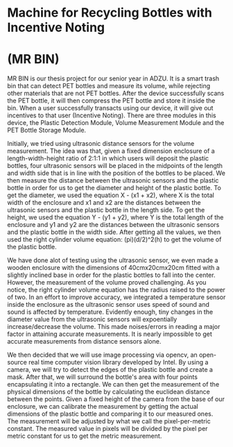 # Machine for Recycling Bottles with Incentive Noting
#                    (MR BIN)

MR BIN is our thesis project for our senior year in ADZU. It is a smart trash bin that can detect PET bottles and measure its volume, while rejecting other materials that are not PET bottles. After the device successfully scans the PET bottle, it will then compress the PET bottle and store it inside the bin. When a user successfully transacts using our device, it will give out incentives to that user (Incentive Noting). There are three modules in this device, the Plastic Detection Module, Volume Measurement Module and the PET Bottle Storage Module.

Initially, we tried using ultrasonic distance sensors for the volume measurement. The idea was that, given a fixed dimension enclosure of a length-width-height ratio of 2:1:1 in which users will deposit the plastic bottles, four ultrasonic sensors will be placed in the midpoints of the length and width side that is in line with the position of the bottles to be placed. We then measure the distance between the ultrasonic sensors and the plastic bottle in order for us to get the diameter and height of the plastic bottle. To get the diameter, we used the equation X - (x1 + x2), where X is the total width of the enclosure and x1 and x2 are the distances between the ultrasonic sensors and the plastic bottle in the length side. To get the height, we used the equation Y - (y1 + y2), where Y is the total length of the enclosure and y1 and y2 are the distances between the ultrasonic sensors and the plastic bottle in the width side. After getting all the values, we then used the right cylinder volume equation: (pi)(d/2)^2(h) to get the volume of the plastic bottle.

We have done alot of testing using the ultrasonic sensor, we even made a wooden enclosure with the dimensions of 40cmx20cmx20cm fitted with a slightly inclined base in order for the plastic bottles to fall into the center. However, the measurement of the volume proved challenging. As you notice, the right cylinder volume equation has the radius raised to the power of two. In an effort to improve accuracy, we integrated a temperature sensor inside the enclosure as the ultrasonic sensor uses speed of sound and sound is affected by temperature. Evidently enough, tiny changes in the diameter value from the ultrasonic sensors will expoentially increase/decrease the volume. This made noises/errors in reading a major factor in attaining accurate measurements. It is nearly impossible to get accurate measurements from distance sensors alone.

We then decided that we will use image processing via opencv, an open-source real time computer vision library developed by Intel. By using a camera, we will try to detect the edges of the plastic bottle and create a mask. After that, we will surround the bottle's area with four points encapsulating it into a rectangle. We can then get the measurement of the physical dimensions of the bottle by calculating the euclidean distance between the points. Given a fixed height of the camera from the base of our enclosure, we can calibrate the measurement by getting the actual dimensions of the plastic bottle and comparing it to our measured ones. The measurement will be adjusted by what we call the pixel-per-metric constant. The measured value in pixels will be divided by the pixel per metric constant for us to get the metric measurement.
